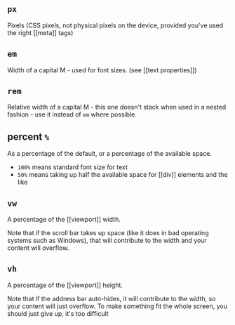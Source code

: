 ## `px`
Pixels (CSS pixels, not physical pixels on the device, provided you've used the right [[meta]] tags)

## `em`
Width of a capital M - used for font sizes. (see [[text properties]])

## `rem`
Relative width of a capital M - this one doesn't stack when used in a nested fashion - use it instead of `em` where possible.

## percent `%`
As a percentage of the default, or a percentage of the available space.

- `100%` means standard font size for text
- `50%` means taking up half the available space for [[div]] elements and the like

## `vw`
A percentage of the [[viewport]] width. 

Note that if the scroll bar takes up space (like it does in bad operating systems such as Windows), that will contribute to the width and your content will overflow.

## `vh`
A percentage of the [[viewport]] height.

Note that if the address bar auto-hides, it will contribute to the width, so your content will just overflow. To make something fit the whole screen, you should just give up, it's too difficult